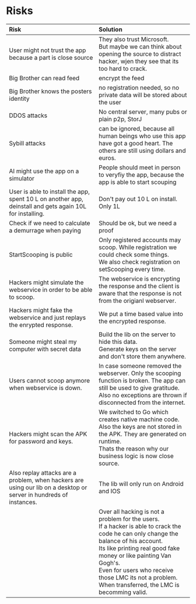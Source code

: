 # Risks

| Risk | Solution |
| :-- | :-- |
|User might not trust the app because a part is close source|They also trust Microsoft.<br>But maybe we can think about opening the source to distract hacker, wjen they see that its too hard to crack.|
| Big Brother can read feed | encrypt the feed |
| Big Brother knows the posters identity | no registration needed, so no private data will be stored about the user |
| DDOS attacks| No central server, many pubs or plain p2p, StorJ |
| Sybill attacks | can be ignored, because all human beings who use this app have got a good heart. The others are still using dollars and euros.|
| AI might use the app on a simulator| People should meet in person to veryfiy the app, because the app is able to start scouping|
| User is able to install the app, spent 10 L on another app, deinstall and gets again 10L for installing.|Don't pay out 10 L on install. Only 1L|
| Check if we need to calculate a demurrage when paying | Should be ok, but we need a proof |
| StartScooping is public | Only registered accounts may scoop. While registration we could check some things.<br>We also check registration on setScooping every time.|
|Hackers might simulate the webservice in order to be able to scoop.|The webservice is encrypting the response and the client is aware that the response is not from the origianl webserver.|
|Hackers might fake the webservice and just replays the enrypted response.| We put a time based value into the encrypted response.|
|Someone might steal my computer with secret data| Build the lib on the server to hide this data.<br>Generate keys on the server and don't store them anywhere.|
|Users cannot scoop anymore when webservice is down.|In case someone removed the webserver. Only the scooping function is broken. The app can still be used to give gratitude.<br>Also no exceptions are thrown if disconnected from the internet.|
|Hackers might scan the APK for password and keys.|We switched to Go which creates native machine code. Also the keys are not stored in the APK. They are generated on runtime.<br>Thats the reason why our business logic is now close source.|
|Also replay attacks are a problem, when hackers are using our lib on a desktop or server in hundreds of instances.|The lib will only run on Android and IOS|
||Over all hacking is not a problem for the users.<br>If a hacker is able to crack the code he can only change the balance of his account.<br>Its like printing real good fake money or like painting Van Gogh's.<br>Even for users who receive those LMC its not a problem. When transferred, the LMC is becomming valid.|

